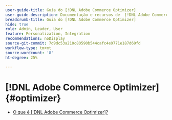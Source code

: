 ```yaml
---
user-guide-title: Guia do [!DNL Adobe Commerce Optimizer]
user-guide-description: Documentação e recursos de  [!DNL Adobe Commerce Optimizer].
breadcrumb-title: Guia do [!DNL Adobe Commerce Optimizer]
hide: true
role: Admin, Leader, User
feature: Personalization, Integration
recommendations: noDisplay
source-git-commit: 7d9dc53a210c80590b544cafc4e9771e187d69fd
workflow-type: tm+mt
source-wordcount: '8'
ht-degree: 25%

---
```


# [!DNL Adobe Commerce Optimizer] {#optimizer}

- [O que é  [!DNL Adobe Commerce Optimizer]?](overview.md)
